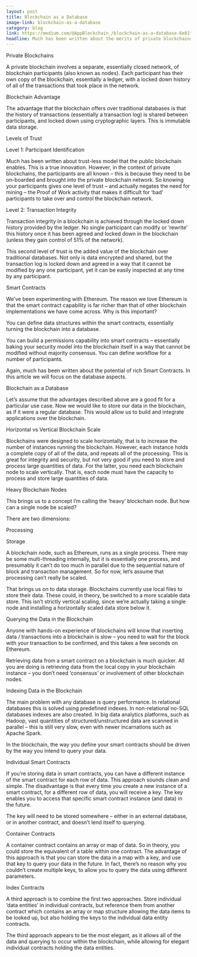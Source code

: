 ```yaml
---
layout: post
title: Blockchain as a Database
image-link: blockchain-as-a-database
category: blog
link: https://medium.com/@AppBlockchain_/blockchain-as-a-database-6e81f915f207
headline: Much has been written about the merits of private blockchains. including articles by Richard Brown of IBM, as well as the founders of Eris.
---
```


<p class="post__title">Private Blockchains</p>

<p class="post__content">A private blockchain involves a separate, essentially closed network, of blockchain participants (also known as nodes). Each participant has their own copy of the blockchain, essentially a ledger, with a locked down history of all of the transactions that took place in the network.</p>

<p class="post__title">Blockchain Advantage</p>

<p class="post__content">The advantage that the blockchain offers over traditional databases is that the history of transactions (essentially a transaction log) is shared between participants, and locked down using cryptographic layers. This is immutable data storage.</p>

<p class="post__title">Levels of Trust</p>

<p class="post__subtitle">Level 1: Participant Identification</p>
<p class="post__content">Much has been written about trust-less model that the public blockchain enables. This is a true innovation. However, in the context of private blockchains, the participants are all known – this is because they need to be on-boarded and brought into the private blockchain network. So knowing your participants gives one level of trust – and actually negates the need for mining – the Proof of Work activity that makes it difficult for ‘bad’ participants to take over and control the blockchain network.</p>

<p class="post__subtitle">Level 2: Transaction Integrity</p>
<p class="post__content">Transaction integrity in a blockchain is achieved through the locked down history provided by the ledger. No single participant can modify or ‘rewrite’ this history once it has been agreed and locked down in the blockchain (unless they gain control of 51% of the network).</p>
<p class="post__content">This second level of trust is the added value of the blockchain over traditional databases. Not only is data encrypted and shared, but the transaction log is locked down and agreed in a way that it cannot be modified by any one participant, yet it can be easily inspected at any time by any participant.</p>

<p class="post__title">Smart Contracts</p>

<p class="post__content">We’ve been experimenting with Ethereum. The reason we love Ethereum is that the smart contract capability is far richer than that of other blockchain implementations we have come across. Why is this important?</p>
<p class="post__content">You can define data structures within the smart contracts, essentially turning the blockchain into a database.</p>
<p class="post__content">You can build a permissions capability into smart contracts – essentially baking your security model into the blockchain itself in a way that cannot be modified without majority consensus.
You can define workflow for a number of participants.</p>
<p class="post__content">Again, much has been written about the potential of rich Smart Contracts. In this article we will focus on the database aspects.</p>

<p class="post__title">Blockchain as a Database</p>

<p class="post__content">Let’s assume that the advantages described above are a good fit for a particular use case. Now we would like to store our data in the blockchain, as if it were a regular database. This would allow us to build and integrate applications over the blockchain.</p>

<p class="post__title">Horizontal vs Vertical Blockchain Scale</p>

<p class="post__content">Blockchains were designed to scale horizontally, that is to increase the number of instances running the blockchain. However, each instance holds a complete copy of all of the data, and repeats all of the processing. This is great for integrity and security, but not very good if you need to store and process large quantities of data. For the latter, you need each blockchain node to scale vertically. That is, each node must have the capacity to process and store large quantities of data.</p>

<p class="post__title">Heavy Blockchain Nodes</p>

<p class="post__content">This brings us to a concept I’m calling the ‘heavy’ blockchain node. But how can a single node be scaled?</p>
<p class="post__content">There are two dimensions:</p>
<p class="post__content body--bold">Processing</p>
<p class="post__content body--bold">Storage</p>
<p class="post__content">A blockchain node, such as Ethereum, runs as a single process. There may be some multi-threading internally, but it is essentially one process, and presumably it can’t do too much in parallel due to the sequential nature of block and transaction management. So for now, let’s assume that processing can’t really be scaled.</p>
<p class="post__content">That brings us on to data storage. Blockchains currently use local files to store their data. These could, in theory, be switched to a more scalable data store. This isn’t strictly vertical scaling, since we’re actually taking a single node and installing a horizontally scaled data store below it.</p>

<p class="post__title">Querying the Data in the Blockchain</p>

<p class="post__content">Anyone with hands-on experience of blockchains will know that inserting data / transactions into a blockchain is slow – you need to wait for the block with your transaction to be confirmed, and this takes a few seconds on Ethereum.</p>
<p class="post__content">Retrieving data from a smart contract on a blockchain is much quicker. All you are doing is retrieving data from the local copy in your blockchain instance – you don’t need ‘consensus’ or involvement of other blockchain nodes.</p>

<p class="post__title">Indexing Data in the Blockchain</p>

<p class="post__content">The main problem with any database is query performance. In relational databases this is solved using predefined indexes. In non-relational no-SQL databases indexes are also created. In big data analytics platforms, such as Hadoop, vast quantities of structured/unstructured data are scanned in parallel – this is still very slow, even with newer incarnations such as Apache Spark.</p>
<p class="post__content">In the blockchain, the way you define your smart contracts should be driven by the way you intend to query your data.</p>

<p class="post__title">Individual Smart Contracts</p>

<p class="post__content">If you’re storing data in smart contracts, you can have a different instance of the smart contract for each row of data. This approach sounds clean and simple. The disadvantage is that every time you create a new instance of a smart contract, for a different row of data, you will receive a key. The key enables you to access that specific smart contract instance (and data) in the future.</p>
<p class="post__content">The key will need to be stored somewhere – either in an external database, or in another contract, and doesn’t lend itself to querying.</p>

<p class="post__title">Container Contracts</p>

<p class="post__content">A container contract contains an array or map of data. So in theory, you could store the equivalent of a table within one contract. The advantage of this approach is that you can store the data in a map with a key, and use that key to query your data in the future. In fact, there’s no reason why you couldn’t create multiple keys, to allow you to query the data using different parameters.</p>

<p class="post__title">Index Contracts</p>

<p class="post__content">A third approach is to combine the first two approaches. Store individual ‘data entities’ in individual contracts, but reference them from another contract which contains an array or map structure allowing the data items to be looked up, but also holding the keys to the individual data entity contracts.</p>
<p class="post__content">The third approach appears to be the most elegant, as it allows all of the data and querying to occur within the blockchain, while allowing for elegant individual contracts holding the data entities.</p>